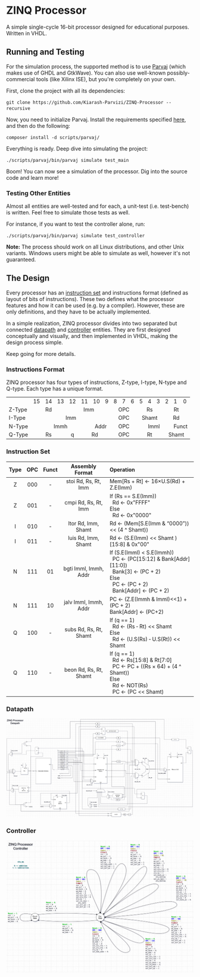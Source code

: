 # ZINQ Processor

A simple single-cycle 16-bit processor designed for educational purposes. Written in VHDL.

## Running and Testing

For the simulation process, the supported method is to use [Parvaj](https://github.com/machitgarha/parvaj) (which makes use of GHDL and GtkWave). You can also use well-known possibly-commercial tools (like Xilinx ISE), but you're completely on your own.

First, clone the project with all its dependencies:

```
git clone https://github.com/Kiarash-Parvizi/ZINQ-Processor --recursive
```

Now, you need to initialize Parvaj. Install the requirements specified [here](https://github.com/machitgarha/parvaj#requirements), and then do the following:

```
composer install -d scripts/parvaj/
```

Everything is ready. Deep dive into simulating the project:

```
./scripts/parvaj/bin/parvaj simulate test_main
```

Boom! You can now see a simulation of the processor. Dig into the source code and learn more!

### Testing Other Entities

Almost all entities are well-tested and for each, a unit-test (i.e. test-bench) is written. Feel free to simulate those tests as well.

For instance, if you want to test the controller alone, run:

```
./scripts/parvaj/bin/parvaj simulate test_controller
```

**Note:** The process should work on all Linux distributions, and other Unix variants. Windows users might be able to simulate as well, however it's not guaranteed.

## The Design

Every processor has an [instruction set](https://en.wikipedia.org/wiki/Instruction_set_architecture) and instructions format (defined as layout of bits of instructions). These two defines what the processor features and how it can be used (e.g. by a compiler). However, these are only definitions, and they have to be actually implemented.

In a simple realization, ZINQ processor divides into two separated but connected [datapath](https://en.wikipedia.org/wiki/Datapath) and [controller](https://whatis.techtarget.com/definition/controller) entities. They are first designed conceptually and visually, and then implemented in VHDL, making the design process simple.

Keep going for more details.

### Instructions Format

ZINQ processor has four types of instructions, Z-type, I-type, N-type and Q-type. Each type has a unique format.

<table>
    <tr>
        <td></td>
        <td>15</td>
        <td>14</td>
        <td>13</td>
        <td>12</td>
        <td>11</td>
        <td>10</td>
        <td>9</td>
        <td>8</td>
        <td>7</td>
        <td>6</td>
        <td>5</td>
        <td>4</td>
        <td>3</td>
        <td>2</td>
        <td>1</td>
        <td>0</td>
    </tr>
    <tr>
        <td>Z-Type</td>
        <td colspan="3" align="center">Rd</td>
        <td colspan="4" align="center">Imm</td>
        <td colspan="3" align="center">OPC</td>
        <td colspan="3" align="center">Rs</td>
        <td colspan="3" align="center">Rt</td>
    </tr>
    <tr>
        <td>I-Type</td>
        <td colspan="7" align="center">Imm</td>
        <td colspan="3" align="center">OPC</td>
        <td colspan="3" align="center">Shamt</td>
        <td colspan="3" align="center">Rd</td>
    </tr>
    <tr>
        <td>N-Type</td>
        <td colspan="5" align="center">Immh</td>
        <td colspan="2" align="center">Addr</td>
        <td colspan="3" align="center">OPC</td>
        <td colspan="4" align="center">Imml</td>
        <td colspan="2" align="center">Funct</td>
    </tr>
    <tr>
        <td>Q-Type</td>
        <td colspan="3" align="center">Rs</td>
        <td colspan="1" align="center">q</td>
        <td colspan="3" align="center">Rd</td>
        <td colspan="3" align="center">OPC</td>
        <td colspan="3" align="center">Rt</td>
        <td colspan="3" align="center">Shamt</td>
    </tr>
</table>

### Instruction Set

| Type | OPC | Funct | Assembly Format | Operation |
| :--: | :-: | :---: | :-------------: | :------- |
| Z | 000 | ‐ | stoi Rd, Rs, Rt, Imm | Mem[Rs + Rt] ← 16×U.S(Rd) + Z.E(Imm) |
| Z | 001 | - | cmpi Rd, Rs, Rt, Imm | If (Rs == S.E(Imm))<br/>&nbsp;&nbsp;Rd ← 0x"FFFF"<br/>Else<br/>&nbsp;&nbsp;Rd ← 0x"0000"
| I | 010 | ‐ | ltor Rd, Imm, Shamt  | Rd ← (Mem[S.E(Imm & “0000”)) << (4 ^ Shamt))
| I | 011 | - | luis Rd, Imm, Shamt  | Rd ← (S.E(Imm) << Shamt )[15:8] & 0x"00"
| N | 111 | 01 | bgti Imml, Immh, Addr | If (S.E(Imml) < S.E(Immh))<br/>&nbsp;&nbsp;PC ← (PC[15:12] & Bank[Addr][11:0])<br/>&nbsp;&nbsp;Bank[3] ← (PC + 2)<br/>Else<br/>&nbsp;&nbsp;PC ← (PC + 2)<br/>&nbsp;&nbsp;Bank[Addr] ← (PC + 2) |
| N | 111 | 10 | jalv Imml, Immh, Addr | PC ← (Z.E(Immh & Imml)<<1) + (PC + 2)<br/>Bank[Addr] ← (PC+2) |
| Q | 100 | - | subs Rd, Rs, Rt, Shamt | If (q == 1)<br/>&nbsp;&nbsp;Rd ← (Rs ‐ Rt) << Shamt<br/>Else<br/>&nbsp;&nbsp;Rd ← (U.S(Rs) ‐ U.S(Rt)) << Shamt |
Q | 110 | - | beon Rd, Rs, Rt, Shamt | If (q == 1)<br/>&nbsp;&nbsp;Rd ← Rs[15:8] & Rt[7:0]<br/>&nbsp;&nbsp;PC ← PC + ((Rs × 64) + (4 ^ Shamt))<br/>Else<br/>&nbsp;&nbsp;Rd ← NOT(Rs) <br/>&nbsp;&nbsp;PC ← (PC << Shamt) |

### Datapath

![datapath](about/single-cycle/datapath.jpg)

### Controller

![controller](about/single-cycle/controller.jpg)
